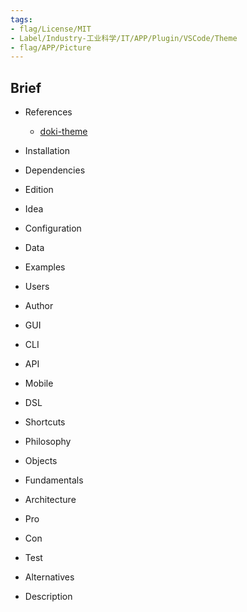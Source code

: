 ```yaml
---
tags:
- flag/License/MIT
- Label/Industry-工业科学/IT/APP/Plugin/VSCode/Theme
- flag/APP/Picture
---
```


## Brief

- References
    - [doki-theme](https://doki-theme.unthrottled.io/themes/)

- Installation

- Dependencies

- Edition

- Idea

- Configuration

- Data

- Examples

- Users

- Author

- GUI

- CLI

- API

- Mobile

- DSL

- Shortcuts

- Philosophy

- Objects

- Fundamentals

- Architecture

- Pro

- Con

- Test

- Alternatives

- Description
